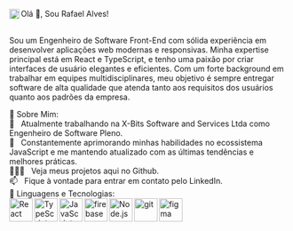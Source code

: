 Olá 👋, Sou Rafael Alves!
<a href='https://www.linkedin.com/in/rafael-alves412/'><img align='left' alt="linkedin" src="https://raw.githubusercontent.com/rahul-jha98/rahul-jha98/561d474902b59c7429ec22bb73e225696c27b202/assets/linkedin.svg" height='18px'/></a>
<br/>
<br/>

Sou um Engenheiro de Software Front-End com sólida experiência em desenvolver aplicações web modernas e responsivas. Minha expertise principal está em React e TypeScript, e tenho uma paixão por criar interfaces de usuário elegantes e eficientes. Com um forte background em trabalhar em equipes multidisciplinares, meu objetivo é sempre entregar software de alta qualidade que atenda tanto aos requisitos dos usuários quanto aos padrões da empresa.

🧐 Sobre Mim:
<br/>
🔭   Atualmente trabalhando na X-Bits Software and Services Ltda como Engenheiro de Software Pleno.
<br/>
🌱   Constantemente aprimorando minhas habilidades no ecossistema JavaScript e me mantendo atualizado com as últimas tendências e melhores práticas.
<br/>
👨🏻‍💻   Veja meus projetos aqui no Github.
<br/>
📫   Fique à vontade para entrar em contato pelo LinkedIn.
<br/>
🔨 Linguagens e Tecnologias:
<br/>
<a href="https://reactjs.org/" target="_blank"> <img align="left" alt="React" height ="42px" src="https://raw.githubusercontent.com/rahul-jha98/github_readme_icons/main/language_and_tools/square/react/react.svg"></a>
<a href="https://www.typescriptlang.org/" target="_blank"><img align="left" alt="TypeScript" height ="42px" src="https://raw.githubusercontent.com/rahul-jha98/github_readme_icons/main/language_and_tools/square/typescript/typescript.svg"></a>
<a href="https://developer.mozilla.org/en-US/docs/Web/JavaScript" target="_blank"> <img align="left" alt="JavaScript" height ="42px"  src="https://raw.githubusercontent.com/rahul-jha98/github_readme_icons/main/language_and_tools/square/javascript/javascript.svg"> </a>
<a href="https://firebase.google.com/" target="_blank"> <img align="left" src="https://raw.githubusercontent.com/rahul-jha98/github_readme_icons/main/language_and_tools/square/firebase/firebase.svg" alt="firebase" height ="42px"/> </a>
<a href="https://nodejs.org" target="_blank"><img align="left" alt="Node.js" height ="42px" src="https://raw.githubusercontent.com/rahul-jha98/github_readme_icons/main/language_and_tools/square/node/node.svg"></a>
<a href="https://git-scm.com/" target="_blank"> <img align="left" src="https://raw.githubusercontent.com/rahul-jha98/github_readme_icons/main/language_and_tools/square/git-scm/git-scm.svg" alt="git" height='42px'/> </a>
<a href="https://www.figma.com/" target="_blank"> <img align="left" src="https://raw.githubusercontent.com/rahul-jha98/github_readme_icons/main/language_and_tools/square/figma/figma.svg" alt="figma" height='42px'/> </a>

<br><br><br>
